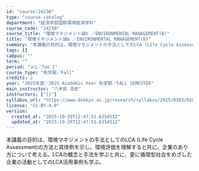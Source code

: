 ```yaml
---
id: "course:24230"
type: "course-catalog"
department: "経済学部国際環境経済学科"
course_code: "24230"
course_title: "環境マネジメント論b ／ENVIRONMENTAL MANAGEMENT(B)"
title: "環境マネジメント論b ／ENVIRONMENTAL MANAGEMENT(B)"
summary: "本講義の目的は、環境マネジメントの手法としてのLCA (Life Cycle Assessment)の方法と具体例を示し、環境評価を理解すると共に、企業のあり方について考える。LCAの概念と手法を学ぶと共に、更に循環型社会をめざした企業の活…"
tags: []
campus: ""
term: ""
period: "火1／Tue 1"
course_type: "秋学期／Fall"
credits: 2
year: "2025年度／2025 Academic Year 秋学期／FALL SEMESTER"
main_instructor: "八木田 浩史"
instructors: ["[]"]
syllabus_url: "https://www.dokkyo.ac.jp/research/syllabus/2025/0203/0203_24230_ja_JP.html"
license: "CC-BY-4.0"
version:
  created_at: "2025-10-29T12:47:51.635451Z"
  updated_at: "2025-10-29T12:47:51.635451Z"
---
```

本講義の目的は、環境マネジメントの手法としてのLCA (Life Cycle Assessment)の方法と具体例を示し、環境評価を理解すると共に、企業のあり方について考える。LCAの概念と手法を学ぶと共に、更に循環型社会をめざした企業の活動としてのLCA活用事例も学ぶ。
